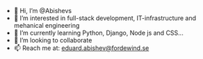 - 👋 Hi, I’m @Abishevs
- 👀 I’m interested in full-stack development, IT-infrastructure and mehanical engineering
- 🌱 I’m currently learning Python, Django, Node js and CSS...
- 💞️ I’m looking to collaborate 
- 📫 Reach me at: eduard.abishev@fordewind.se

<!---
Abishevs/Abishevs is a ✨ special ✨ repository because its `README.md` (this file) appears on your GitHub profile.
You can click the Preview link to take a look at your changes.
--->
